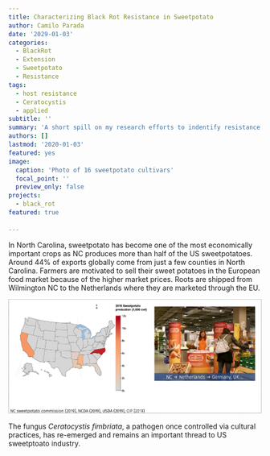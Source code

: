 ```yaml
---
title: Characterizing Black Rot Resistance in Sweetpotato
author: Camilo Parada
date: '2029-01-03'
categories:
  - BlackRot
  - Extension
  - Sweetpotato
  - Resistance
tags:
  - host resistance
  - Ceratocystis
  - applied
subtitle: ''
summary: 'A short spill on my research efforts to indentify resistance in sweetpotato to black rot.'
authors: []
lastmod: '2020-01-03'
featured: yes
image:
  caption: 'Photo of 16 sweetpotato cultivars'
  focal_point: ''
  preview_only: false
projects: 
  - black_rot
featured: true

---
```


In North Carolina, sweetpotato has become one of the most economically important crops as NC produces more than half of the US sweetpotatoes. Around 44% of exports globally come from just a few counties in North Carolina. Farmers are motivated to sell their sweet potatoes in the European food market because of the higher market prices. Roots are shipped from Wilmington NC to the Netherlands where they are marketed through the EU. 

![](sweetpotato_intro.png)

The fungus *Ceratocystis fimbriata*, a pathogen once controlled via cultural practices, has re-emerged and remains an important thread to US sweetptoato industry. 


